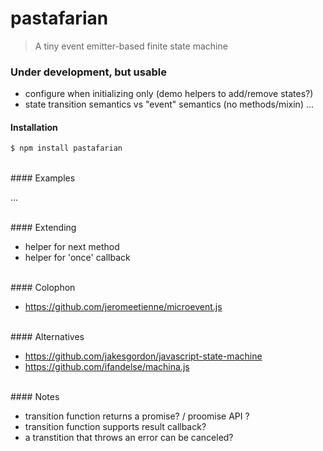 # pastafarian
> A tiny event emitter-based finite state machine

### Under development, but usable

- configure when initializing only (demo helpers to add/remove states?)
- state transition semantics vs "event" semantics (no methods/mixin)
...

#### Installation

```sh
$ npm install pastafarian
```

<br>
#### Examples

...

<br>
#### Extending

- helper for next method
- helper for 'once' callback

<br>
#### Colophon

- https://github.com/jeromeetienne/microevent.js

<br>
#### Alternatives

- https://github.com/jakesgordon/javascript-state-machine
- https://github.com/ifandelse/machina.js

<br>
#### Notes

- transition function returns a promise? / proomise API ?
- transition function supports result callback?
- a transtition that throws an error can be canceled?